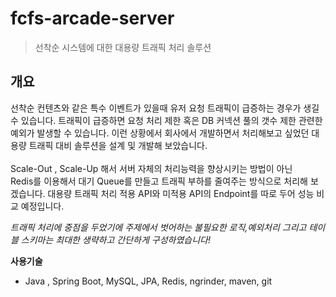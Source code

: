 # fcfs-arcade-server
> 선착순 시스템에 대한 대용량 트래픽 처리 솔루션 
## 개요
선착순 컨텐츠와 같은 특수 이벤트가 있을때 유저 요청 트래픽이 급증하는 경우가 생길 수 있습니다. 
트래픽이 급증하면 요청 처리 제한 혹은 DB 커넥션 풀의 갯수 제한 관련한 예외가 발생할 수 있습니다.
이런 상황에서 회사에서 개발하면서 처리해보고 싶었던 대용량 트래픽 대비 솔루션을 설계 및 개발해 보았습니다.
</br></br>
Scale-Out , Scale-Up 해서 서버 자체의 처리능력을 향상시키는 방법이 아닌</br>
Redis를 이용해서 대기 Queue를 만들고 트래픽 부하를 줄여주는 방식으로 처리해 보겠습니다. 대용량 트래픽 처리 적용 API와 미적용 API의 Endpoint를 따로 두어 성능 비교 예정입니다.

_트래픽 처리에 중점을 두었기에 주제에서 벗어하는 불필요한 로직,예외처리 그리고 테이블 스키마는 최대한 생략하고 간단하게 구성하였습니다!_


**사용기술**
- Java , Spring Boot, MySQL, JPA, Redis, ngrinder, maven, git
